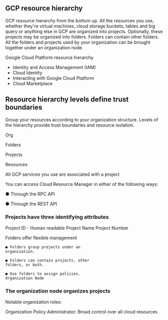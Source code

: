 ##  GCP resource hierarchy

 GCP resource hierarchy from the bottom up. All the resources you use, whether they're virtual machines, cloud storage buckets, tables and big query or anything else in GCP are organized into projects. Optionally, these projects may be organized into folders. Folders can contain other folders. All the folders and projects used by your organization can be brought together under an organization node.


Google Cloud Platform resource hierarchy
* Identity and Access Management (IAM)
* Cloud Identity
* Interacting with Google Cloud Platform
* Cloud Marketplace

## Resource hierarchy levels define trust boundaries

Group your resources
according to your
organization structure.
Levels of the hierarchy
provide trust boundaries
and resource isolation.

 Org
 
 Folders
 
 Projects
 
 Resources

All GCP services you use are associated with a project

You can access Cloud Resource Manager in either of the following ways:

● Through the RPC API

● Through the REST API


### Projects have three identifying attributes

 Project ID - Human readable
 Project Name
 Project Number

Folders offer flexible management

    ● Folders group projects under an
    organization.

    ● Folders can contain projects, other
    folders, or both.

    ● Use folders to assign policies.
    Organization Node


### The organization node organizes projects

Notable organization roles:

Organization Policy
Administrator: Broad
control over all cloud
resources


